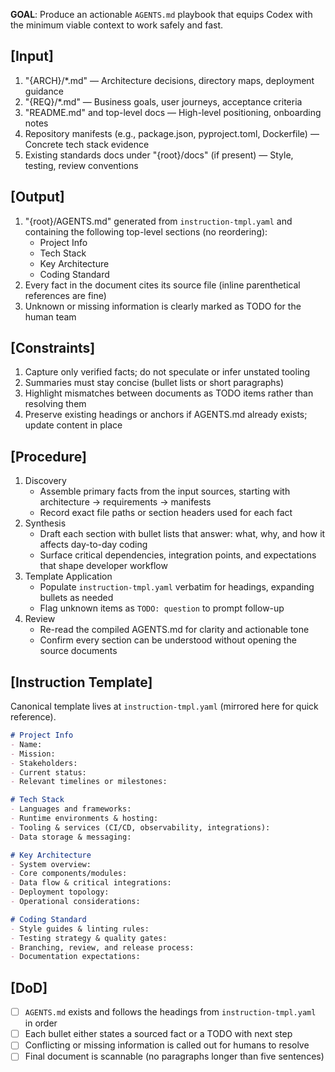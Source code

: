 **GOAL**: Produce an actionable `AGENTS.md` playbook that equips Codex with the minimum viable context to work safely and fast.

## [Input]
  1. "{ARCH}/*.md" — Architecture decisions, directory maps, deployment guidance
  2. "{REQ}/*.md" — Business goals, user journeys, acceptance criteria
  3. "README.md" and top-level docs — High-level positioning, onboarding notes
  4. Repository manifests (e.g., package.json, pyproject.toml, Dockerfile) — Concrete tech stack evidence
  5. Existing standards docs under "{root}/docs" (if present) — Style, testing, review conventions

## [Output]
  1. "{root}/AGENTS.md" generated from `instruction-tmpl.yaml` and containing the following top-level sections (no reordering):
     - Project Info
     - Tech Stack
     - Key Architecture
     - Coding Standard
  2. Every fact in the document cites its source file (inline parenthetical references are fine)
  3. Unknown or missing information is clearly marked as TODO for the human team

## [Constraints]
  1. Capture only verified facts; do not speculate or infer unstated tooling
  2. Summaries must stay concise (bullet lists or short paragraphs)
  3. Highlight mismatches between documents as TODO items rather than resolving them
  4. Preserve existing headings or anchors if AGENTS.md already exists; update content in place

## [Procedure]
  1. Discovery
     - Assemble primary facts from the input sources, starting with architecture → requirements → manifests
     - Record exact file paths or section headers used for each fact
  2. Synthesis
     - Draft each section with bullet lists that answer: what, why, and how it affects day-to-day coding
     - Surface critical dependencies, integration points, and expectations that shape developer workflow
  3. Template Application
     - Populate `instruction-tmpl.yaml` verbatim for headings, expanding bullets as needed
     - Flag unknown items as `TODO: question` to prompt follow-up
  4. Review
     - Re-read the compiled AGENTS.md for clarity and actionable tone
     - Confirm every section can be understood without opening the source documents

## [Instruction Template]
Canonical template lives at `instruction-tmpl.yaml` (mirrored here for quick reference).
```markdown
# Project Info
- Name:
- Mission:
- Stakeholders:
- Current status:
- Relevant timelines or milestones:

# Tech Stack
- Languages and frameworks:
- Runtime environments & hosting:
- Tooling & services (CI/CD, observability, integrations):
- Data storage & messaging:

# Key Architecture
- System overview:
- Core components/modules:
- Data flow & critical integrations:
- Deployment topology:
- Operational considerations:

# Coding Standard
- Style guides & linting rules:
- Testing strategy & quality gates:
- Branching, review, and release process:
- Documentation expectations:
```

## [DoD]
  - [ ] `AGENTS.md` exists and follows the headings from `instruction-tmpl.yaml` in order
  - [ ] Each bullet either states a sourced fact or a TODO with next step
  - [ ] Conflicting or missing information is called out for humans to resolve
  - [ ] Final document is scannable (no paragraphs longer than five sentences)
